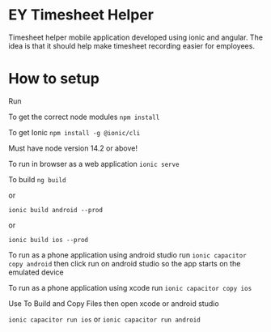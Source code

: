 # EY Timesheet Helper
Timesheet helper mobile application developed using ionic and angular. The idea is that it should help make timesheet recording easier for employees.

# How to setup

Run

To get the correct node modules
```npm install```

To get Ionic 
```npm install -g @ionic/cli```

Must have node version 14.2 or above!

To run in browser as a web application
``` ionic serve ```

To build
```ng build```

or 

```ionic build android --prod```

or

```ionic build ios --prod```

To run as a phone application using android studio run
``` ionic capacitor copy android ```
then click run on android studio so the app starts on the emulated device

To run as a phone application using xcode run
``` ionic capacitor copy ios ```

Use To Build and Copy Files then open xcode or android studio

```ionic capacitor run ios```
or  ```ionic capacitor run android```



